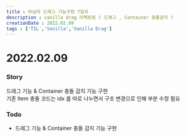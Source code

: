 ```yaml
---
title : 바닐라 드래그 기능구현 7일차
description : vanilla drag 리펙토링 ( 드래그 , Container 충돌감지 )
creationDate : 2022.02.09
tags : ['TIL','Vanilla','Vanilla Drag']
---
```


# 2022.02.09

### Story
드래그 기능 & Container 충돌 감지 기능 구현        
기존 Item 충돌 코드는 idx 를 따로 나누면서 구조 변경으로 인해 부분 수정 필요


### Todo
- 드래그 기능 & Container 충돌 감지 기능 구현